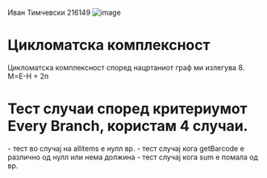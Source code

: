 Иван Тимчевски 216149
![image](/c/Users/Ivan/Downloads/SI_2024_lab2_216149/graph.png)

<h1> Цикломатска комплексност </h1> <p> Цикломатска комплексност според 
нацртаниот граф ми излегува 8. М=Е-Н + 2п </p> <h1> Тест случаи според 
критериумот Every Branch, користам 4 случаи.</h1>
<p> - тест во случај на allitems е нулл вр.
 - тест случај кога getBarcode е различно од нулл или нема должина
 - тест случај кога sum е помала од вр.
 </p>
